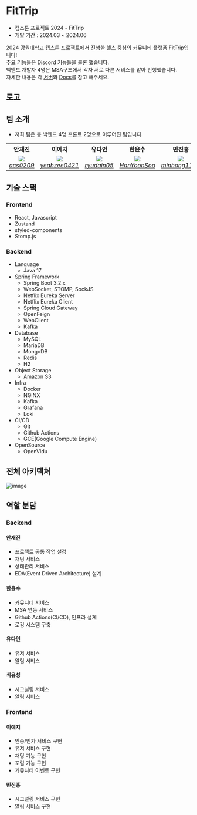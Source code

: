 # FitTrip

- 캡스톤 프로젝트 2024 - FitTrip
- 개발 기간 : 2024.03 ~ 2024.06

2024 강원대학교 캡스톤 프로젝트에서 진행한 헬스 중심의 커뮤니티 플랫폼 FitTrip입니다!<br>
주요 기능들은 Discord 기능들을 클론 했습니다.<br>
백엔드 개발자 4명은 MSA구조에서 각자 서로 다른 서비스를 맡아 진행했습니다.<br>
자세한 내용은 각 [서버](#역활-분담)와 [Docs](./docs/)를 참고 해주세요.

## 로고


## 팀 소개

- 저희 팀은 총 백엔드 4명 프론트 2명으로 이루어진 팀입니다.

<table align="center">
    <tr align="center">
        <td><B>안재진<B></td>
        <td><B>이예지<B></td>
        <td><B>유다인<B></td>
        <td><B>한윤수<B></td>
        <td><B>민진홍<B></td>
        <td><B>최유성<B></td>
    </tr>
    <tr align="center">
        <td>
            <img src="https://github.com/acs0209.png" style="max-width: 100px">
            <br>
            <a href="https://github.com/acs0209"><I>acs0209</I></a>
        </td>
        <td>
            <img src="https://github.com/yeahzee0421.png" style="max-width: 100px">
            <br>
            <a href="https://github.com/yeahzee0421"><I>yeahzee0421</I></a>
        </td>
        <td>
            <img src="https://github.com/ryudain05.png" style="max-width: 100px">
            <br>
            <a href="https://github.com/ryudain05"><I>ryudain05</I></a>
        </td>
        <td>
            <img src="https://github.com/HanYoonSoo.png" style="max-width: 100px">
            <br>
            <a href="https://github.com/HanYoonSoo"><I>HanYoonSoo</I></a>
        </td>
        <td>
          <img src="https://github.com/minhong1126.png" style="max-width: 100px">
            <br>
            <a href=https://github.com/minhong1126"><I>minhong1126</I></a>
        </td>
        <td>
            <img src="https://github.com/youcastle03.png" style="max-width: 100px">
            <br>
            <a href="https://github.com/youcastle03"><I>youcastle03</I></a>
        </td>
    </tr>
</table>

## 기술 스택

### Frontend

- React, Javascript
- Zustand
- styled-components
- Stomp.js

### Backend

- Language
  - Java 17
- Spring Framework
  - Spring Boot 3.2.x 
  - WebSocket, STOMP, SockJS
  - Netflix Eureka Server
  - Netflix Eureka Client
  - Spring Cloud Gateway
  - OpenFeign
  - WebClient
  - Kafka
- Database
  - MySQL
  - MariaDB
  - MongoDB
  - Redis
  - H2
- Object Storage
  - Amazon S3 
- Infra
  - Docker
  - NGINX
  - Kafka
  - Grafana
  - Loki
- CI/CD
  - Git
  - Github Actions
  - GCE(Google Compute Engine)
- OpenSource
  - OpenVidu 

## 전체 아키텍처

![image](./resources/FitTrip아키텍처.png)

## 역할 분담
### Backend
#### 안재진

- 프로젝트 공통 작업 설정
- 채팅 서비스
- 상태관리 서비스
- EDA(Event Driven Architecture) 설계

#### 한윤수

- 커뮤니티 서비스
- MSA 연동 서비스
- Github Actions(CI/CD), 인프라 설계
- 로깅 시스템 구축

#### 유다인

- 유저 서비스
- 알림 서비스

#### 최유성

- 시그널링 서비스
- 알림 서비스

### Frontend

#### 이예지
- 인증/인가 서비스 구현
- 유저 서비스 구현
- 채팅 기능 구현
- 포럼 기능 구현
- 커뮤니티 이벤트 구현
#### 민진홍

- 시그널링 서비스 구현
- 알림 서비스 구현

